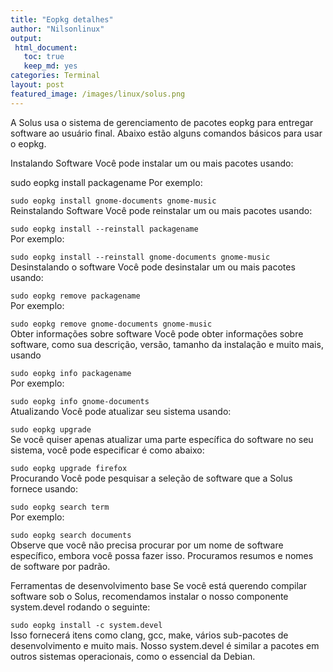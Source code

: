 ```yaml
---
title: "Eopkg detalhes"
author: "Nilsonlinux"
output:
 html_document:
   toc: true
   keep_md: yes
categories: Terminal
layout: post
featured_image: /images/linux/solus.png
---
```




A Solus usa o sistema de gerenciamento de pacotes eopkg para entregar software ao usuário final. 
Abaixo estão alguns comandos básicos para usar o eopkg.

Instalando Software
Você pode instalar um ou mais pacotes usando:

sudo eopkg install packagename
Por exemplo:

```sudo eopkg install gnome-documents gnome-music```  
Reinstalando Software
Você pode reinstalar um ou mais pacotes usando:

```sudo eopkg install --reinstall packagename```  
Por exemplo:

```sudo eopkg install --reinstall gnome-documents gnome-music```  
Desinstalando o software
Você pode desinstalar um ou mais pacotes usando:

```sudo eopkg remove packagename```  
Por exemplo:

```sudo eopkg remove gnome-documents gnome-music```  
Obter informações sobre software
Você pode obter informações sobre software, como sua descrição, versão, tamanho da instalação e muito mais, usando

```sudo eopkg info packagename```  
Por exemplo:

```sudo eopkg info gnome-documents```  
Atualizando
Você pode atualizar seu sistema usando:

```sudo eopkg upgrade```  
Se você quiser apenas atualizar uma parte específica do software no seu sistema, você pode especificar é como abaixo:

```sudo eopkg upgrade firefox```  
Procurando
Você pode pesquisar a seleção de software que a Solus fornece usando:

```sudo eopkg search term```  
Por exemplo:

```sudo eopkg search documents```  
Observe que você não precisa procurar por um nome de software específico, embora você possa fazer isso. Procuramos resumos e nomes de software por padrão.

Ferramentas de desenvolvimento base
Se você está querendo compilar software sob o Solus, recomendamos instalar o nosso componente system.devel rodando o seguinte:

```sudo eopkg install -c system.devel```  
Isso fornecerá itens como clang, gcc, make, vários sub-pacotes de desenvolvimento e muito mais. Nosso system.devel é similar a pacotes em outros sistemas operacionais, como o essencial da Debian.
